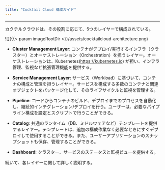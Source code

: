 ```yaml
---
title: "Cocktail Cloud 構成ガイド"
---
```



---

カクテルクラウドは、その役割に応じて、5つのレイヤーで構成されている。

![]({{< param imageRootDir >}}/assets/cocktailcloud-architecture.png)

* **Cluster Management Layer**: コンテナがデプロイ/実行するインフラ（クラスター）とオーケストレーション（Orchestration）を担うレイヤー。オーケストレーションは、Kubernetes(https://kubernetes.io) が担い、インフラ管理、監視など拡張管理機能を提供する。

* **Service Management Layer**: サービス（Workload）に基づいて、コンテナの構成と管理を担うレイヤー。サービスを構成する多数のコンテナと関連オブジェクトをパッケージ化して、そのライフサイクルと監視を管理する。

* **Pipeline**: コードからコンテナのビルド、デプロイまでのプロセスを自動化し、継続的インテグレーション/デプロイを行う。ユーザーは、必要なパイプライン構成を設定とスクリプトで行うことができる。

* **Catalog**: 共通のランタイム（DB、ミドルウェアなど）テンプレートを提供するレイヤー。テンプレートは、追加の構成作業なく必要なときにすぐデプロイして使用することができる。また、ユーザーアプリケーションのスナップショットも保存、管理することができる。

* **Dashboard**: クラスター、サービスのステータスと監視ビューを提供する。

続いて、各レイヤーに関して詳しく説明する。